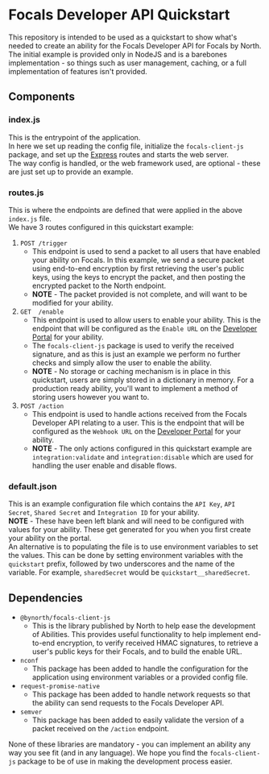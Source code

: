 # Focals Developer API Quickstart

This repository is intended to be used as a quickstart to show what's needed to create an ability for the Focals Developer API for Focals by North.  
The initial example is provided only in NodeJS and is a barebones implementation - so things such as user management, caching, or a full implementation of features isn't provided.  

## Components

### index.js
This is the entrypoint of the application.  
In here we set up reading the config file, initialize the `focals-client-js` package, and set up the [Express](https://expressjs.com/) routes and starts the web server.  
The way config is handled, or the web framework used, are optional - these are just set up to provide an example.

### routes.js
This is where the endpoints are defined that were applied in the above `index.js` file.  
We have 3 routes configured in this quickstart example:
1. `POST /trigger`
    - This endpoint is used to send a packet to all users that have enabled your ability on Focals. In this example, we send a secure packet using end-to-end encryption by first retrieving the user's public keys, using the keys to encrypt the packet, and then posting the encrypted packet to the North endpoint.
    - **NOTE** - The packet provided is not complete, and will want to be modified for your ability.
2. `GET  /enable`
    - This endpoint is used to allow users to enable your ability. This is the endpoint that will be configured as the `Enable URL` on the [Developer Portal](https://developer.bynorth.com) for your ability.
    - The `focals-client-js` package is used to verify the received signature, and as this is just an example we perform no further checks and simply allow the user to enable the ability.
    - **NOTE** - No storage or caching mechanism is in place in this quickstart, users are simply stored in a dictionary in memory. For a production ready ability, you'll want to implement a method of storing users however you want to.
3. `POST /action`
    - This endpoint is used to handle actions received from the Focals Developer API relating to a user. This is the endpoint that will be configured as the `Webhook URL` on the [Developer Portal](https://developer.bynorth.com) for your ability.
    - **NOTE** - The only actions configured in this quickstart example are `integration:validate` and `integration:disable` which are used for handling the user enable and disable flows.

### default.json
This is an example configuration file which contains the `API Key`, `API Secret`, `Shared Secret` and `Integration ID` for your ability.  
**NOTE** - These have been left blank and will need to be configured with values for your ability. These get generated for you when you first create your ability on the portal.  
An alternative is to populating the file is to use environment variables to set the values. This can be done by setting environment variables with the `quickstart` prefix, followed by two underscores and the name of the variable. For example, `sharedSecret` would be `quickstart__sharedSecret`.

## Dependencies
- `@bynorth/focals-client-js`
    - This is the library published by North to help ease the development of Abilities. This provides useful functionality to help implement end-to-end encryption, to verify received HMAC signatures, to retrieve a user's public keys for their Focals, and to build the enable URL.
- `nconf`
    - This package has been added to handle the configuration for the application using environment variables or a provided config file.
- `request-promise-native`
    - This package has been added to handle network requests so that the ability can send requests to the Focals Developer API.
- `semver`
    - This package has been added to easily validate the version of a packet received on the `/action` endpoint.

None of these libraries are mandatory - you can implement an ability any way you see fit (and in any language). We hope you find the `focals-client-js` package to be of use in making the development process easier.
